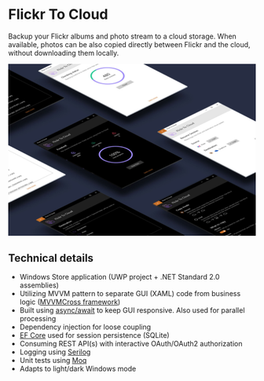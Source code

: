 # Flickr To Cloud
Backup your Flickr albums and photo stream to a cloud storage. When available, photos can be also copied directly between Flickr and the cloud, without downloading them locally.

![](https://github.com/havlicekp/flickr-to-cloud/blob/master/images/mockup3.jpg)

## Technical details
* Windows Store application (UWP project + .NET Standard 2.0 assemblies)
* Utilizing MVVM pattern to separate GUI (XAML) code from business logic ([MVVMCross framework](https://www.mvvmcross.com/))
* Built using [async/await](https://docs.microsoft.com/en-us/dotnet/csharp/programming-guide/concepts/async/)  to keep GUI responsive. Also used for parallel processing
* Dependency injection for loose coupling
* [EF Core](https://github.com/aspnet/EntityFrameworkCore) used for session persistence (SQLite)
* Consuming REST API(s) with interactive OAuth/OAuth2 authorization
* Logging using [Serilog](https://serilog.net/)
* Unit tests using [Moq](https://github.com/moq/moq4) 
* Adapts to light/dark Windows mode 
